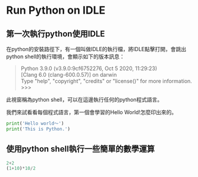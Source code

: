 # Run Python on IDLE
## 第一次執行python使用IDLE
在python的安裝路徑下，有一個叫做IDLE的執行檔，將IDLE點擊打開，會跳出python shell的執行環境，會顯示如下的版本訊息：
> Python 3.9.0 (v3.9.0:9cf6752276, Oct  5 2020, 11:29:23)  
  [Clang 6.0 (clang-600.0.57)] on darwin  
  Type "help", "copyright", "credits" or "license()" for more information.  
  \>>>

此視窗稱為python shell，可以在這邊執行任何的python程式語言。

我們來試看看每個程式語言，第一個會學習的Hello World!怎麼印出來的。
```python
print('Hello world～')
print('This is Python.')
```

## 使用python shell執行一些簡單的數學運算
```python
2+2
(1+10)*10/2
```